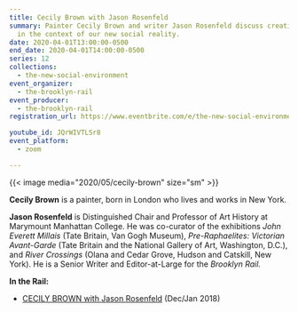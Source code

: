 ```yaml
---
title: Cecily Brown with Jason Rosenfeld
summary: Painter Cecily Brown and writer Jason Rosenfeld discuss creative life
  in the context of our new social reality.
date: 2020-04-01T13:00:00-0500
end_date: 2020-04-01T14:00:00-0500
series: 12
collections:
  - the-new-social-environment
event_organizer:
  - the-brooklyn-rail
event_producer:
  - the-brooklyn-rail
registration_url: https://www.eventbrite.com/e/the-new-social-environment-12-cecily-brown-tickets-101364568152#

youtube_id: JQrWIVTLSr8
event_platform:
  - zoom

---
```


{{< image media="2020/05/cecily-brown" size="sm" >}}

**Cecily Brown** is a painter, born in London who lives and works in New York.

**Jason Rosenfeld** is Distinguished Chair and Professor of Art History at Marymount Manhattan College. He was co-curator of the exhibitions *John Everett Millais* (Tate Britain, Van Gogh Museum), *Pre-Raphaelites: Victorian Avant-Garde* (Tate Britain and the National Gallery of Art, Washington, D.C.), and *River Crossings* (Olana and Cedar Grove, Hudson and Catskill, New York). He is a Senior Writer and Editor-at-Large for the *Brooklyn Rail.*

**In the Rail:**

* [CECILY BROWN with Jason Rosenfeld](https://brooklynrail.org/2017/12/art/CECILY-BROWN-with-Jason-Rosenfeld)  (Dec/Jan 2018)
